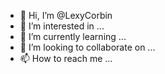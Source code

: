 - 👋 Hi, I’m @LexyCorbin
- 👀 I’m interested in ...
- 🌱 I’m currently learning ...
- 💞️ I’m looking to collaborate on ...
- 📫 How to reach me ...

<!---
LexyCorbin/LexyCorbin is a ✨ special ✨ repository because its `README.md` (this file) appears on your GitHub profile.
You can click the Preview link to take a look at your changes.
--->
